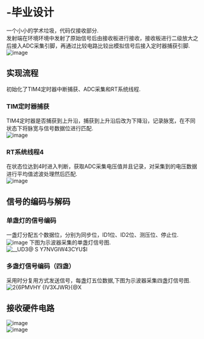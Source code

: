 # -毕业设计
一个小小的学术垃圾，代码仅接收部分.  
发射端在环境环境中发射了原始信号后由接收板进行接收，接收板进行二级放大之后接入ADC采集引脚，再通过比较电路比较出模拟信号后接入定时器捕获引脚.  
![image](https://github.com/xieyanname/-/assets/103435971/1990aa8a-b616-4d88-8ef9-171088f6af5a)
## 实现流程
初始化了TIM4定时器中断捕获、ADC采集和RT系统线程.
### TIM定时器捕获
TIM4定时器是否捕获到上升沿，捕获到上升沿后改为下降沿，记录脉宽，在不同状态下将脉宽与信号数据位进行匹配.  
![image](https://github.com/xieyanname/-/assets/103435971/c7483d8a-227e-40e2-ac95-5f7c4f0bc208)
### RT系统线程4
在状态位达到4时进入判断，获取ADC采集电压值并且记录，对采集到的电压数据进行平均值滤波处理然后匹配.  
![image](https://github.com/xieyanname/-/assets/103435971/61d4e92d-7891-44bf-a96f-1957b547bf72)
## 信号的编码与解码
### 单盏灯的信号编码
一盏灯分配五个数据位，分别为同步位，ID1位、ID2位、测压位、停止位.  
![image](https://github.com/xieyanname/-/assets/103435971/76b3bd78-cc1f-4383-a5b3-04d6ad8cf540)
下图为示波器采集的单盏灯信号图.  
![__UD3@ S Y7NVGIW43CYU$I](https://github.com/xieyanname/-/assets/103435971/e838085c-f94d-444e-a95c-405287384f86)
### 多盏灯信号编码（四盏）
采用时分复用方式发送信号，每盏灯五位数据,下图为示波器采集四盏灯信号图.  
![2{6PMVHY {IV3X$J$WR}{@X](https://github.com/xieyanname/-/assets/103435971/4013b017-827b-42a3-96e8-fa107f91464e)
## 接收硬件电路
![image](https://github.com/xieyanname/-/assets/103435971/51df8976-93a4-4a91-bae5-9e15e889e989)  
![image](https://github.com/xieyanname/-/assets/103435971/3c66bdd6-cf14-4f64-87a4-1f128bb0d7f2)

